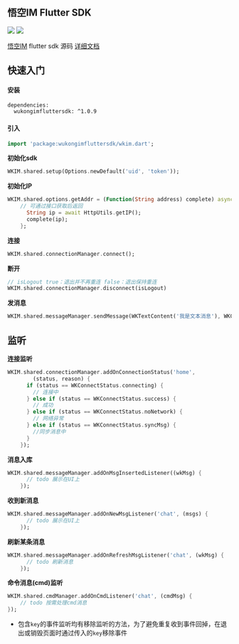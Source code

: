 ## 悟空IM Flutter SDK

 ![](https://img.shields.io/static/v1?label=platform&message=flutter&color=green) ![](https://img.shields.io/hexpm/l/plug.svg)

[悟空IM](https://github.com/WuKongIM/WuKongIM "文档") flutter sdk 源码 [详细文档](http://githubim.com/sdk/flutter.html "文档")

## 快速入门

#### 安装
```
dependencies:
  wukongimfluttersdk: ^1.0.9
```
#### 引入
```dart
import 'package:wukongimfluttersdk/wkim.dart';
```

**初始化sdk**
```dart
WKIM.shared.setup(Options.newDefault('uid', 'token'));
```
**初始化IP**
```dart
WKIM.shared.options.getAddr = (Function(String address) complete) async {
    // 可通过接口获取后返回
      String ip = await HttpUtils.getIP();
      complete(ip);
    };
```
**连接**
```dart
WKIM.shared.connectionManager.connect();
```
**断开**
```dart
// isLogout true：退出并不再重连 false：退出保持重连
WKIM.shared.connectionManager.disconnect(isLogout)
```

**发消息**
```dart
WKIM.shared.messageManager.sendMessage(WKTextContent('我是文本消息'), WKChannel(channelID, channelType));
```

## 监听
**连接监听**
```dart
WKIM.shared.connectionManager.addOnConnectionStatus('home',
        (status, reason) {
      if (status == WKConnectStatus.connecting) {
        // 连接中
      } else if (status == WKConnectStatus.success) {
        // 成功
      } else if (status == WKConnectStatus.noNetwork) {
        // 网络异常
      } else if (status == WKConnectStatus.syncMsg) {
        //同步消息中
      }
    });
```
**消息入库**
```dart
WKIM.shared.messageManager.addOnMsgInsertedListener((wkMsg) {
      // todo 展示在UI上
    });
```
**收到新消息**
```dart
WKIM.shared.messageManager.addOnNewMsgListener('chat', (msgs) {
      // todo 展示在UI上
    });
```
**刷新某条消息**
```dart
WKIM.shared.messageManager.addOnRefreshMsgListener('chat', (wkMsg) {
      // todo 刷新消息
    });
```

**命令消息(cmd)监听**
```dart
WKIM.shared.cmdManager.addOnCmdListener('chat', (cmdMsg) {
    // todo 按需处理cmd消息
});
```
- 包含`key`的事件监听均有移除监听的方法，为了避免重复收到事件回掉，在退出或销毁页面时通过传入的`key`移除事件